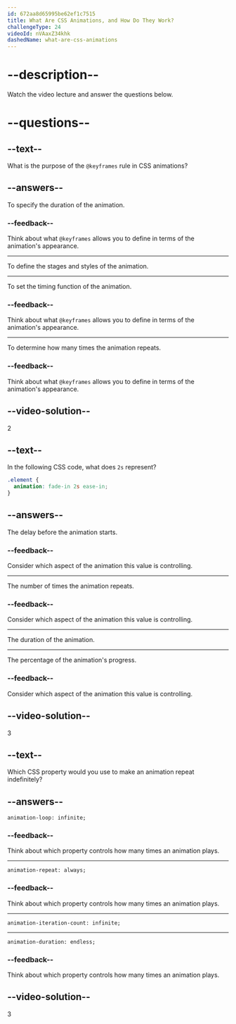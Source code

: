 ```yaml
---
id: 672aa8d65995be62ef1c7515
title: What Are CSS Animations, and How Do They Work?
challengeType: 24
videoId: nVAaxZ34khk
dashedName: what-are-css-animations
---
```


# --description--

Watch the video lecture and answer the questions below.

# --questions--

## --text--

What is the purpose of the `@keyframes` rule in CSS animations?

## --answers--

To specify the duration of the animation.

### --feedback--

Think about what `@keyframes` allows you to define in terms of the animation's appearance.

---

To define the stages and styles of the animation.

---

To set the timing function of the animation.

### --feedback--

Think about what `@keyframes` allows you to define in terms of the animation's appearance.

---

To determine how many times the animation repeats.

### --feedback--

Think about what `@keyframes` allows you to define in terms of the animation's appearance.

## --video-solution--

2

## --text--

In the following CSS code, what does `2s` represent?

```css
.element {
  animation: fade-in 2s ease-in;
}
```

## --answers--

The delay before the animation starts.

### --feedback--

Consider which aspect of the animation this value is controlling.

---

The number of times the animation repeats.

### --feedback--

Consider which aspect of the animation this value is controlling.

---

The duration of the animation.

---

The percentage of the animation's progress.

### --feedback--

Consider which aspect of the animation this value is controlling.

## --video-solution--

3

## --text--

Which CSS property would you use to make an animation repeat indefinitely?

## --answers--

`animation-loop: infinite;`

### --feedback--

Think about which property controls how many times an animation plays.

---

`animation-repeat: always;`

### --feedback--

Think about which property controls how many times an animation plays.

---

`animation-iteration-count: infinite;`

---

`animation-duration: endless;`

### --feedback--

Think about which property controls how many times an animation plays.

## --video-solution--

3
